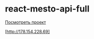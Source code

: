# react-mesto-api-full

[Посмотреть проект](http://mortany.students.nomoredomains.monster/ "Добро пожаловать")

[http://178.154.228.69]